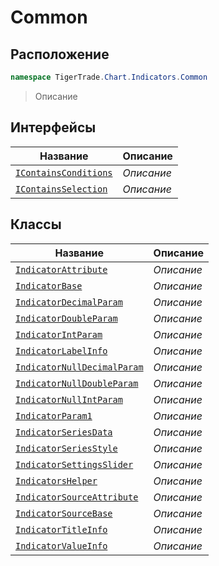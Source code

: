 
# Common
## Расположение
```csharp    
namespace TigerTrade.Chart.Indicators.Common
```
> Описание


## Интерфейсы
| Название | Описание |
| --- | --- |
| [`IContainsConditions`](./Common/IContainsConditions.cs.md) | *Описание* |
| [`IContainsSelection`](./Common/IContainsSelection.cs.md) | *Описание* |

## Классы
| Название | Описание |
| --- | --- |
| [`IndicatorAttribute`](./Common/IndicatorAttribute.cs.md) | *Описание* |
| [`IndicatorBase`](./Common/IndicatorBase.cs.md) | *Описание* |
| [`IndicatorDecimalParam`](./Common/IndicatorDecimalParam.cs.md) | *Описание* |
| [`IndicatorDoubleParam`](./Common/IndicatorDoubleParam.cs.md) | *Описание* |
| [`IndicatorIntParam`](./Common/IndicatorIntParam.cs.md) | *Описание* |
| [`IndicatorLabelInfo`](./Common/IndicatorLabelInfo.cs.md) | *Описание* |
| [`IndicatorNullDecimalParam`](./Common/IndicatorNullDecimalParam.cs.md) | *Описание* |
| [`IndicatorNullDoubleParam`](./Common/IndicatorNullDoubleParam.cs.md) | *Описание* |
| [`IndicatorNullIntParam`](./Common/IndicatorNullIntParam.cs.md) | *Описание* |
| [`IndicatorParam1`](./Common/IndicatorParam1.cs.md) | *Описание* |
| [`IndicatorSeriesData`](./Common/IndicatorSeriesData.cs.md) | *Описание* |
| [`IndicatorSeriesStyle`](./Common/IndicatorSeriesStyle.cs.md) | *Описание* |
| [`IndicatorSettingsSlider`](./Common/IndicatorSettingsSlider.cs.md) | *Описание* |
| [`IndicatorsHelper`](./Common/IndicatorsHelper.cs.md) | *Описание* |
| [`IndicatorSourceAttribute`](./Common/IndicatorSourceAttribute.cs.md) | *Описание* |
| [`IndicatorSourceBase`](./Common/IndicatorSourceBase.cs.md) | *Описание* |
| [`IndicatorTitleInfo`](./Common/IndicatorTitleInfo.cs.md) | *Описание* |
| [`IndicatorValueInfo`](./Common/IndicatorValueInfo.cs.md) | *Описание* |
